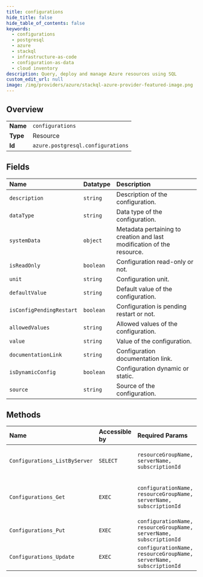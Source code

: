```yaml
---
title: configurations
hide_title: false
hide_table_of_contents: false
keywords:
  - configurations
  - postgresql
  - azure    
  - stackql
  - infrastructure-as-code
  - configuration-as-data
  - cloud inventory
description: Query, deploy and manage Azure resources using SQL
custom_edit_url: null
image: /img/providers/azure/stackql-azure-provider-featured-image.png
---
```

  
    

## Overview
<table><tbody>
<tr><td><b>Name</b></td><td><code>configurations</code></td></tr>
<tr><td><b>Type</b></td><td>Resource</td></tr>
<tr><td><b>Id</b></td><td><code>azure.postgresql.configurations</code></td></tr>
</tbody></table>

## Fields
| Name | Datatype | Description |
|:-----|:---------|:------------|
| `description` | `string` | Description of the configuration. |
| `dataType` | `string` | Data type of the configuration. |
| `systemData` | `object` | Metadata pertaining to creation and last modification of the resource. |
| `isReadOnly` | `boolean` | Configuration read-only or not. |
| `unit` | `string` | Configuration unit. |
| `defaultValue` | `string` | Default value of the configuration. |
| `isConfigPendingRestart` | `boolean` | Configuration is pending restart or not. |
| `allowedValues` | `string` | Allowed values of the configuration. |
| `value` | `string` | Value of the configuration. |
| `documentationLink` | `string` | Configuration documentation link. |
| `isDynamicConfig` | `boolean` | Configuration dynamic or static. |
| `source` | `string` | Source of the configuration. |
## Methods
| Name | Accessible by | Required Params | Description |
|:-----|:--------------|:----------------|:------------|
| `Configurations_ListByServer` | `SELECT` | `resourceGroupName, serverName, subscriptionId` | List all the configurations in a given server. |
| `Configurations_Get` | `EXEC` | `configurationName, resourceGroupName, serverName, subscriptionId` | Gets information about a configuration of server. |
| `Configurations_Put` | `EXEC` | `configurationName, resourceGroupName, serverName, subscriptionId` | Updates a configuration of a server. |
| `Configurations_Update` | `EXEC` | `configurationName, resourceGroupName, serverName, subscriptionId` | Updates a configuration of a server. |
